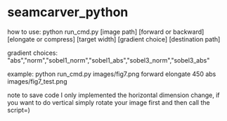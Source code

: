 # seamcarver_python

how to use:
python run_cmd.py [image path] [forward or backward] [elongate or compress] [target width] [gradient choice] [destination path]

gradient choices: "abs","norm","sobel1_norm","sobel1_abs","sobel3_norm","sobel3_abs"

example:
python run_cmd.py images/fig7.png forward elongate 450 abs images/fig7_test.png

note to save code I only implemented the horizontal dimension change, if you want to do vertical simply rotate your image first and then call the script=)
